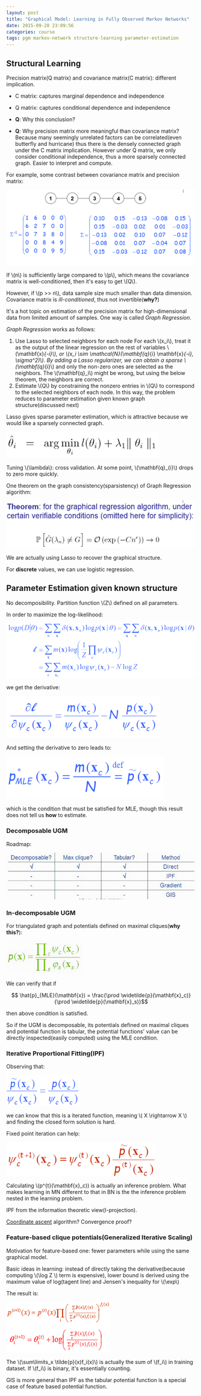 ```yaml
---
layout: post
title: "Graphical Model: Learning in Fully Observed Markov Networks"
date: 2015-09-28 23:09:56
categories: course
tags: pgm markov-network structure-learning parameter-estimation
---
```


## Structural Learning


Precision matrix(Q matrix) and covariance matrix(C matrix): different implication.


- C matrix: captures marginal dependence and independence
- Q matrix: captures conditional dependence and independence

- **Q**: Why this conclusion?
- **Q**: Why precision matrix more meaningful than covariance matrix?
  Because many seemingly unrelated factors can be correlated(even butterfly and hurricane) thus there is the densely connected graph under the C matrix implication. However under Q matrix, we only consider conditional independence, thus a more sparsely connected graph. Easier to interpret and compute.

For example, some contrast between covariance matrix and precision matrix:

![cov-prec-mat](/assets/images/pgm/covariance-and-precision-matrix-example.png)

If \\(n\\) is sufficiently large compared to \\(p\\), which means the covariance matrix is well-conditioned, then it's easy to get \\(Q\\).


However, if \\(p >> n\\), data sample size much smaller than data dimension. Covariance matrix is *ill-conditioned*, thus not invertible(**why?**)

It's a hot topic on estimation of the precision matrix for high-dimensional data from limited amount of samples. One way is called *Graph Regression*.

*Graph Regression* works as follows:

1. Use Lasso to selected neighbors for each node
   For each \\(x_i\\), treat it as the output of the linear regression on the rest of variables \\(\mathbf{x}_{-i}\\), or \\(x_i \sim \mathcal{N}(\mathbf{q}_{i} \mathbf{x}_{-i}, \sigma^2)\\). By adding a Lasso regularizer, we can obtain a sparse \\(\mathbf{q}_{i}\\) and only the non-zero ones are selected as the neighbors.
   The \\(\mathbf{q}_i\\) might be wrong, but using the below theorem,  the neighbors are correct.
2. Estimate \\(Q\\) by constraining the nonzero entries in \\(Q\\) to correspond to the selected neighbors of each node. In this way, the problem reduces to parameter estimation given known graph structure(discussed next)

Lasso gives sparse parameter estimation, which is attractive because we would like a sparsely connected graph.

![lasso](/assets/images/pgm/linear-regression-with-lasso.png)

Tuning \\(\lambda\\): cross validation. At some point, \\(\mathbf{q}_{i}\\) drops to zero more quickly.

One theorem on the graph consistency(sparsistency) of Graph Regression algorithm:

![sparsistent](/assets/images/pgm/sparsistent.png)

We are actually using Lasso to recover the graphical structure.

For **discrete** values, we can use logistic regression.

## Parameter Estimation given known structure

No decomposibility. Partition function \\(Z\\) defined on all parameters.

In order to maximize the log-likelihood:

![](/assets/images/pgm/log_p_mn.png)

we get the derivative:

![](/assets/images/pgm/derivative_log_p.png)

And setting the derivative to zero leads to:

![](/assets/images/pgm/p_mle.png)

which is the condition that must be satisfied for MLE, though this result does not tell us **how** to estimate.

### Decomposable UGM

Roadmap:

![](/assets/images/pgm/estimation-method-table-for-ugm.png)

### In-decomposable UGM

For triangulated graph and potentials defined on maximal cliques(**why this?**):

![](/assets/images/pgm/joint-distribution-of-decomposable-ugm.png)

We can verify that if

$$ \hat{p}_{MLE}(\mathbf{x}) = \frac{\prod \widetilde{p}(\mathbf{x}_c)}{\prod \widetilde{p}(\mathbf{x}_s)}$$

then above condition is satisfied.

So if the UGM is decomposable, its potentials defined on maximal cliques and potential function is tabular, the potential functions' value can be directly inspected(easily computed) using the MLE condition.


### Iterative Proportional Fitting(IPF)

Observing that:

![](/assets/images/pgm/ipf_p_over_psi.PNG)

we can know that this is a iterated function, meaning \\( X \rightarrow X \\) and finding the closed form solution is hard.

Fixed point iteration can help:

![](/assets/images/pgm/ipf_fixed_point_iteration.PNG)

Calculating \\(p^{t}(\mathbf{x}_c)) is actually an inference problem. What makes learning in MN different to that in BN is the the inference problem nested in the learning problem.

IPF from the information theoretic view(I-projection).

[Coordinate ascent](https://en.wikipedia.org/wiki/Coordinate_descent) algorithm? Convergence proof?

### Feature-based clique potentials(Generalized Iterative Scaling)

Motivation for feature-based one: fewer parameters while using the same graphical model.

Basic ideas in learning: instead of directly taking the derivative(because computing \\(\log Z \\) term is expensive), lower bound is derived using the maximum value of log(tagent line) and Jensen's inequality for \\(\exp\\)

The result is:

![](/assets/images/pgm/gis_result.png)

The \\(\sum\limits_x \tilde{p}(x)f_i(x)\\) is actually the sum of \\(f_i\\) in training dataset. If \\(f_i\\) is binary, it's essentially counting.


GIS is more general than IPF as the tabular potential function is a special case of feature based potential function.


